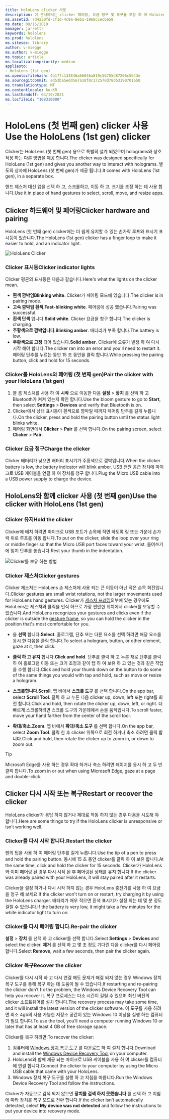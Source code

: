 ```yaml
---
title: HoloLens clicker 사용
description: 이 문서에서는 clicker 페어링, 요금 청구 및 복구를 포함 하 여 HoloLens clicker를 사용 하는 방법을 설명 합니다.
ms.assetid: 7d4a30fd-cf1d-4c9a-8eb1-1968ccecbe59
ms.date: 09/16/2019
manager: jarrettr
keywords: hololens
ms.prod: hololens
ms.sitesec: library
author: v-miegge
ms.author: v-miegge
ms.topic: article
ms.localizationpriority: medium
appliesto:
- HoloLens (1st gen)
ms.openlocfilehash: 4b17fc134846a66046a819c56755d87206c5643e
ms.sourcegitcommit: ad53ba5edd567a18f0c172578d78db3190701650
ms.translationtype: MT
ms.contentlocale: ko-KR
ms.lasthandoff: 04/19/2021
ms.locfileid: "108310000"
---
```

# <a name="use-the-hololens-1st-gen-clicker"></a><span data-ttu-id="e139c-104">HoloLens (첫 번째 gen) clicker 사용</span><span class="sxs-lookup"><span data-stu-id="e139c-104">Use the HoloLens (1st gen) clicker</span></span>

<span data-ttu-id="e139c-105">Clicker는 HoloLens (첫 번째 gen) 용으로 특별히 설계 되었으며 holograms와 상호 작용 하는 다른 방법을 제공 합니다.</span><span class="sxs-lookup"><span data-stu-id="e139c-105">The clicker was designed specifically for HoloLens (1st gen) and gives you another way to interact with holograms.</span></span> <span data-ttu-id="e139c-106">별도의 상자에 HoloLens (첫 번째 gen)가 제공 됩니다.</span><span class="sxs-lookup"><span data-stu-id="e139c-106">It comes with HoloLens (1st gen), in a separate box.</span></span>

<span data-ttu-id="e139c-107">핸드 제스처 대신 앱을 선택 하 고, 스크롤하고, 이동 하 고, 크기를 조정 하는 데 사용 합니다.</span><span class="sxs-lookup"><span data-stu-id="e139c-107">Use it in place of hand gestures to select, scroll, move, and resize apps.</span></span>

## <a name="clicker-hardware-and-pairing"></a><span data-ttu-id="e139c-108">Clicker 하드웨어 및 페어링</span><span class="sxs-lookup"><span data-stu-id="e139c-108">Clicker hardware and pairing</span></span>

<span data-ttu-id="e139c-109">HoloLens (첫 번째 gen) clicker에는 더 쉽게 유지할 수 있는 손가락 루프와 표시기 표시등이 있습니다.</span><span class="sxs-lookup"><span data-stu-id="e139c-109">The HoloLens (1st gen) clicker has a finger loop to make it easier to hold, and an indicator light.</span></span>

![HoloLens Clicker](images/use-hololens-clicker-1.png)

### <a name="clicker-indicator-lights"></a><span data-ttu-id="e139c-111">Clicker 표시등</span><span class="sxs-lookup"><span data-stu-id="e139c-111">Clicker indicator lights</span></span>

<span data-ttu-id="e139c-112">Clicker 평균의 표시등은 다음과 같습니다.</span><span class="sxs-lookup"><span data-stu-id="e139c-112">Here's what the lights on the clicker mean.</span></span>

- <span data-ttu-id="e139c-113">**흰색 깜박임**</span><span class="sxs-lookup"><span data-stu-id="e139c-113">**Blinking white**.</span></span> <span data-ttu-id="e139c-114">Clicker가 페어링 모드에 있습니다.</span><span class="sxs-lookup"><span data-stu-id="e139c-114">The clicker is in pairing mode.</span></span>
- <span data-ttu-id="e139c-115">**고속 깜박임 흰색**.</span><span class="sxs-lookup"><span data-stu-id="e139c-115">**Fast-blinking white**.</span></span> <span data-ttu-id="e139c-116">페어링에 성공 했습니다.</span><span class="sxs-lookup"><span data-stu-id="e139c-116">Pairing was successful.</span></span>
- <span data-ttu-id="e139c-117">**흰색 단색** 입니다.</span><span class="sxs-lookup"><span data-stu-id="e139c-117">**Solid white**.</span></span> <span data-ttu-id="e139c-118">Clicker 요금을 청구 합니다.</span><span class="sxs-lookup"><span data-stu-id="e139c-118">The clicker is charging.</span></span>
- <span data-ttu-id="e139c-119">**주황색으로 깜박입니다**.</span><span class="sxs-lookup"><span data-stu-id="e139c-119">**Blinking amber**.</span></span> <span data-ttu-id="e139c-120">배터리가 부족 합니다.</span><span class="sxs-lookup"><span data-stu-id="e139c-120">The battery is low.</span></span>
- <span data-ttu-id="e139c-121">**주황색으로 고정** 되어 있습니다.</span><span class="sxs-lookup"><span data-stu-id="e139c-121">**Solid amber**.</span></span> <span data-ttu-id="e139c-122">Clicker에 오류가 발생 하 여 다시 시작 해야 합니다.</span><span class="sxs-lookup"><span data-stu-id="e139c-122">The clicker ran into an error and you'll need to restart it.</span></span> <span data-ttu-id="e139c-123">페어링 단추를 누르는 동안 15 초 동안을 클릭 합니다.</span><span class="sxs-lookup"><span data-stu-id="e139c-123">While pressing the pairing button, click and hold for 15 seconds.</span></span>

### <a name="pair-the-clicker-with-your-hololens-1st-gen"></a><span data-ttu-id="e139c-124">Clicker를 HoloLens와 페어링 (첫 번째 gen)</span><span class="sxs-lookup"><span data-stu-id="e139c-124">Pair the clicker with your HoloLens (1st gen)</span></span>

1. <span data-ttu-id="e139c-125">블 룸 제스처를 사용 하 여 **시작** 으로 이동한 다음 **설정**  >  **장치** 를 선택 하 고 Bluetooth가 켜져 있는지 확인 합니다.</span><span class="sxs-lookup"><span data-stu-id="e139c-125">Use the bloom gesture to go to **Start**, then select **Settings** > **Devices** and verify that Bluetooth is on.</span></span>
1. <span data-ttu-id="e139c-126">Clicker에서 상태 표시등이 흰색으로 깜박일 때까지 페어링 단추를 길게 누릅니다.</span><span class="sxs-lookup"><span data-stu-id="e139c-126">On the clicker, press and hold the pairing button until the status light blinks white.</span></span>
1. <span data-ttu-id="e139c-127">페어링 화면에서 **Clicker**  >  **Pair** 를 선택 합니다.</span><span class="sxs-lookup"><span data-stu-id="e139c-127">On the pairing screen, select **Clicker** > **Pair**.</span></span>

### <a name="charge-the-clicker"></a><span data-ttu-id="e139c-128">Clicker 요금 청구</span><span class="sxs-lookup"><span data-stu-id="e139c-128">Charge the clicker</span></span>

<span data-ttu-id="e139c-129">Clicker 배터리가 낮으면 배터리 표시기가 주황색으로 깜박입니다.</span><span class="sxs-lookup"><span data-stu-id="e139c-129">When the clicker battery is low, the battery indicator will blink amber.</span></span> <span data-ttu-id="e139c-130">USB 전원 공급 장치에 마이크로 USB 케이블을 연결 하 여 장치를 청구 합니다.</span><span class="sxs-lookup"><span data-stu-id="e139c-130">Plug the Micro USB cable into a USB power supply to charge the device.</span></span>

## <a name="use-the-clicker-with-hololens-1st-gen"></a><span data-ttu-id="e139c-131">HoloLens와 함께 clicker 사용 (첫 번째 gen)</span><span class="sxs-lookup"><span data-stu-id="e139c-131">Use the clicker with HoloLens (1st gen)</span></span>

### <a name="hold-the-clicker"></a><span data-ttu-id="e139c-132">Clicker 유지</span><span class="sxs-lookup"><span data-stu-id="e139c-132">Hold the clicker</span></span>

<span data-ttu-id="e139c-133">Clicker에 배치 하려면 마이크로 USB 포트가 손목에 직면 하도록 링 또는 가운데 손가락 위로 루프를 이동 합니다.</span><span class="sxs-lookup"><span data-stu-id="e139c-133">To put on the clicker, slide the loop over your ring or middle finger so that the Micro USB port faces toward your wrist.</span></span> <span data-ttu-id="e139c-134">들여쓰기에 엄지 단추를 놓습니다.</span><span class="sxs-lookup"><span data-stu-id="e139c-134">Rest your thumb in the indentation.</span></span>

![Clicker를 보유 하는 방법](images/use-hololens-clicker-2.png)

### <a name="clicker-gestures"></a><span data-ttu-id="e139c-136">Clicker 제스처</span><span class="sxs-lookup"><span data-stu-id="e139c-136">Clicker gestures</span></span>

<span data-ttu-id="e139c-137">Clicker 제스처는 HoloLens 손 제스처에 사용 되는 큰 이동이 아닌 작은 손목 회전입니다.</span><span class="sxs-lookup"><span data-stu-id="e139c-137">Clicker gestures are small wrist rotations, not the larger movements used for HoloLens hand gestures.</span></span> <span data-ttu-id="e139c-138">Clicker가 [제스처 프레임](hololens1-basic-usage.md)외부에 있는 경우에도 HoloLens는 제스처와 클릭을 인식 하므로 가장 편안한 위치에서 clicker를 보유할 수 있습니다.</span><span class="sxs-lookup"><span data-stu-id="e139c-138">And HoloLens recognizes your gestures and clicks even if the clicker is outside the [gesture frame](hololens1-basic-usage.md), so you can hold the clicker in the position that's most comfortable for you.</span></span>

- <span data-ttu-id="e139c-139">을 **선택** 합니다.</span><span class="sxs-lookup"><span data-stu-id="e139c-139">**Select**.</span></span> <span data-ttu-id="e139c-140">홀로그램, 단추 또는 다른 요소를 선택 하려면 해당 요소를 응시 한 다음을 클릭 합니다.</span><span class="sxs-lookup"><span data-stu-id="e139c-140">To select a hologram, button, or other element, gaze at it, then click.</span></span>

- <span data-ttu-id="e139c-141">**클릭 하 고 유지** 합니다.</span><span class="sxs-lookup"><span data-stu-id="e139c-141">**Click and hold**.</span></span> <span data-ttu-id="e139c-142">단추를 클릭 하 고 누른 채로 단추를 클릭 하 여 홀로그램 이동 또는 크기 조정과 같이 탭 하 여 보유 하 고 있는 것과 같은 작업을 수행 합니다.</span><span class="sxs-lookup"><span data-stu-id="e139c-142">Click and hold your thumb down on the button to do some of the same things you would with tap and hold, such as move or resize a hologram.</span></span>

- <span data-ttu-id="e139c-143">**스크롤합니다**.</span><span class="sxs-lookup"><span data-stu-id="e139c-143">**Scroll**.</span></span> <span data-ttu-id="e139c-144">앱 바에서 **스크롤 도구** 를 선택 합니다.</span><span class="sxs-lookup"><span data-stu-id="e139c-144">On the app bar, select **Scroll Tool**.</span></span> <span data-ttu-id="e139c-145">클릭 하 고 누른 다음 clicker up, down, left 또는 right를 회전 합니다.</span><span class="sxs-lookup"><span data-stu-id="e139c-145">Click and hold, then rotate the clicker up, down, left, or right.</span></span> <span data-ttu-id="e139c-146">더 빠르게 스크롤하려면 스크롤 도구의 가운데에서 손을 움직입니다.</span><span class="sxs-lookup"><span data-stu-id="e139c-146">To scroll faster, move your hand farther from the center of the scroll tool.</span></span>

- <span data-ttu-id="e139c-147">**확대/축소**.</span><span class="sxs-lookup"><span data-stu-id="e139c-147">**Zoom**.</span></span> <span data-ttu-id="e139c-148">앱 바에서 **확대/축소 도구** 를 선택 합니다.</span><span class="sxs-lookup"><span data-stu-id="e139c-148">On the app bar, select **Zoom Tool**.</span></span> <span data-ttu-id="e139c-149">클릭 한 후 clicker 위쪽으로 회전 하거나 축소 하려면 클릭 합니다.</span><span class="sxs-lookup"><span data-stu-id="e139c-149">Click and hold, then rotate the clicker up to zoom in, or down to zoom out.</span></span>

> [!TIP]
> <span data-ttu-id="e139c-150">Microsoft Edge를 사용 하는 경우 확대 하거나 축소 하려면 페이지를 응시 하 고 두 번 클릭 합니다.</span><span class="sxs-lookup"><span data-stu-id="e139c-150">To zoom in or out when using Microsoft Edge, gaze at a page and double-click.</span></span>

## <a name="restart-or-recover-the-clicker"></a><span data-ttu-id="e139c-151">Clicker 다시 시작 또는 복구</span><span class="sxs-lookup"><span data-stu-id="e139c-151">Restart or recover the clicker</span></span>

<span data-ttu-id="e139c-152">HoloLens clicker가 응답 하지 않거나 제대로 작동 하지 않는 경우 다음을 시도해 야 합니다.</span><span class="sxs-lookup"><span data-stu-id="e139c-152">Here are some things to try if the HoloLens clicker is unresponsive or isn’t working well.</span></span>

### <a name="restart-the-clicker"></a><span data-ttu-id="e139c-153">Clicker를 다시 시작 합니다.</span><span class="sxs-lookup"><span data-stu-id="e139c-153">Restart the clicker</span></span>

<span data-ttu-id="e139c-154">펜의 팁을 사용 하 여 페어링 단추를 길게 누릅니다.</span><span class="sxs-lookup"><span data-stu-id="e139c-154">Use the tip of a pen to press and hold the pairing button.</span></span> <span data-ttu-id="e139c-155">동시에 15 초 동안 clicker를 클릭 하 여 보유 합니다.</span><span class="sxs-lookup"><span data-stu-id="e139c-155">At the same time, click and hold the clicker for 15 seconds.</span></span> <span data-ttu-id="e139c-156">Clicker가 HoloLens와 이미 페어링 된 경우 다시 시작 된 후 페어링된 상태를 유지 합니다.</span><span class="sxs-lookup"><span data-stu-id="e139c-156">If the clicker was already paired with your HoloLens, it will stay paired after it restarts.</span></span>

<span data-ttu-id="e139c-157">Clicker을 설정 하거나 다시 시작 하지 않는 경우 HoloLens 충전기를 사용 하 여 요금을 청구 해 보세요.</span><span class="sxs-lookup"><span data-stu-id="e139c-157">If the clicker won't turn on or restart, try charging it by using the HoloLens charger.</span></span> <span data-ttu-id="e139c-158">배터리가 매우 적으면 흰색 표시기가 설정 되는 데 몇 분 정도 걸릴 수 있습니다.</span><span class="sxs-lookup"><span data-stu-id="e139c-158">If the battery is very low, it might take a few minutes for the white indicator light to turn on.</span></span>

### <a name="re-pair-the-clicker"></a><span data-ttu-id="e139c-159">Clicker를 다시 페어링 합니다.</span><span class="sxs-lookup"><span data-stu-id="e139c-159">Re-pair the clicker</span></span>

<span data-ttu-id="e139c-160">**설정**  >  **장치** 를 선택 하 고 clicker를 선택 합니다.</span><span class="sxs-lookup"><span data-stu-id="e139c-160">Select **Settings** > **Devices** and select the clicker.</span></span> <span data-ttu-id="e139c-161">**제거** 를 선택 하 고 몇 초 정도 기다린 다음 clicker를 다시 페어링 합니다.</span><span class="sxs-lookup"><span data-stu-id="e139c-161">Select **Remove**, wait a few seconds, then pair the clicker again.</span></span>

### <a name="recover-the-clicker"></a><span data-ttu-id="e139c-162">Clicker 복구</span><span class="sxs-lookup"><span data-stu-id="e139c-162">Recover the clicker</span></span>

<span data-ttu-id="e139c-163">Clicker를 다시 시작 하 고 다시 연결 해도 문제가 해결 되지 않는 경우 Windows 장치 복구 도구를 통해 복구 하는 데 도움이 될 수 있습니다.</span><span class="sxs-lookup"><span data-stu-id="e139c-163">If restarting and re-pairing the clicker don’t fix the problem, the Windows Device Recovery Tool can help you recover it.</span></span> <span data-ttu-id="e139c-164">복구 프로세스는 다소 시간이 걸릴 수 있으며 최신 버전의 clicker 소프트웨어를 설치 합니다.</span><span class="sxs-lookup"><span data-stu-id="e139c-164">The recovery process may take some time, and it will install the latest version of the clicker software.</span></span> <span data-ttu-id="e139c-165">이 도구를 사용 하려면 최소 4gb의 사용 가능한 저장소 공간이 있는 Windows 10 이상을 실행 하는 컴퓨터가 필요 합니다.</span><span class="sxs-lookup"><span data-stu-id="e139c-165">To use the tool, you’ll need a computer running Windows 10 or later that has at least 4 GB of free storage space.</span></span>

<span data-ttu-id="e139c-166">Clicker를 복구 하려면:</span><span class="sxs-lookup"><span data-stu-id="e139c-166">To recover the clicker:</span></span>

1. <span data-ttu-id="e139c-167">컴퓨터에 [Windows 장치 복구 도구](https://dev.azure.com/ContentIdea/ContentIdea/_queries/query/8a004dbe-73f8-4a32-94bc-368fc2f2a895/) 를 다운로드 하 여 설치 합니다.</span><span class="sxs-lookup"><span data-stu-id="e139c-167">Download and install the [Windows Device Recovery Tool](https://dev.azure.com/ContentIdea/ContentIdea/_queries/query/8a004dbe-73f8-4a32-94bc-368fc2f2a895/) on your computer.</span></span>
1. <span data-ttu-id="e139c-168">HoloLens와 함께 제공 되는 마이크로 USB 케이블을 사용 하 여 clicker를 컴퓨터에 연결 합니다.</span><span class="sxs-lookup"><span data-stu-id="e139c-168">Connect the clicker to your computer by using the Micro USB cable that came with your HoloLens.</span></span>
1. <span data-ttu-id="e139c-169">Windows 장치 복구 도구를 실행 하 고 지침을 따릅니다.</span><span class="sxs-lookup"><span data-stu-id="e139c-169">Run the Windows Device Recovery Tool and follow the instructions.</span></span>

<span data-ttu-id="e139c-170">Clicker가 자동으로 검색 되지 않으면 **장치를 검색 하지 못했습니다** 를 선택 하 고 지침에 따라 장치를 복구 모드로 전환 합니다.</span><span class="sxs-lookup"><span data-stu-id="e139c-170">If the clicker isn’t automatically detected, select **My device was not detected** and follow the instructions to put your device into recovery mode.</span></span>

